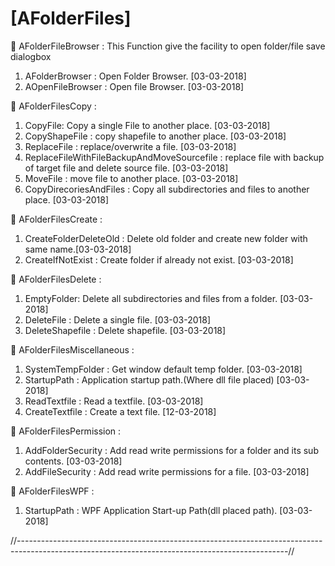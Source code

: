 # [AFolderFiles]
					
	AFolderFileBrowser :  This Function give the facility to open folder/file save dialogbox 
1)	AFolderBrowser : Open Folder Browser. [03-03-2018]
2)	AOpenFileBrowser : Open file Browser. [03-03-2018]

	AFolderFilesCopy     :
1)	 CopyFile: Copy a single File to another place. [03-03-2018]
2)	CopyShapeFile : copy shapefile to another place. [03-03-2018]
3)	ReplaceFile : replace/overwrite a file. [03-03-2018]
4)	ReplaceFileWithFileBackupAndMoveSourcefile : replace file with backup of target file and delete source file. [03-03-2018]
5)	MoveFile : move file to another place. [03-03-2018]
6)	CopyDirecoriesAndFiles : Copy all subdirectories and files to another place. [03-03-2018]

	AFolderFilesCreate   :
1)	 CreateFolderDeleteOld : Delete old folder and create new folder with same name.[03-03-2018]
2)	 CreateIfNotExist : Create folder if already not exist. [03-03-2018]

	AFolderFilesDelete    :
1)	EmptyFolder: Delete all subdirectories and files from a folder. [03-03-2018]
2)	DeleteFile : Delete a single file. [03-03-2018]
3)	DeleteShapefile : Delete shapefile. [03-03-2018]

	AFolderFilesMiscellaneous :
1)	SystemTempFolder : Get window default temp folder. [03-03-2018]
2)	StartupPath : Application startup path.(Where dll file placed) [03-03-2018]
3)	ReadTextfile : Read a textfile. [03-03-2018]
4)	CreateTextfile : Create a text file. [12-03-2018]

	AFolderFilesPermission :
1)	AddFolderSecurity : Add read write permissions for a folder and its sub contents. [03-03-2018]
2)	AddFileSecurity : Add read write permissions for a file. [03-03-2018]

	AFolderFilesWPF   :
1)	 StartupPath : WPF Application Start-up Path(dll placed path). [03-03-2018]

//-------------------------------------------------------------------------------------------------------------------------------------------------//
